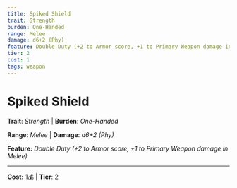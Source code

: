 ```yaml
---
title: Spiked Shield
trait: Strength
burden: One-Handed
range: Melee
damage: d6+2 (Phy)
feature: Double Duty (+2 to Armor score, +1 to Primary Weapon damage in Melee)
tier: 2
cost: 1
tags: weapon
---
```

# Spiked Shield

**Trait**: _Strength_ | **Burden**: _One-Handed_

**Range**: _Melee_ | **Damage**: _d6+2 (Phy)_

**Feature:** _Double Duty (+2 to Armor score, +1 to Primary Weapon damage in Melee)_

___
**Cost:** 1💰 | **Tier**: 2
